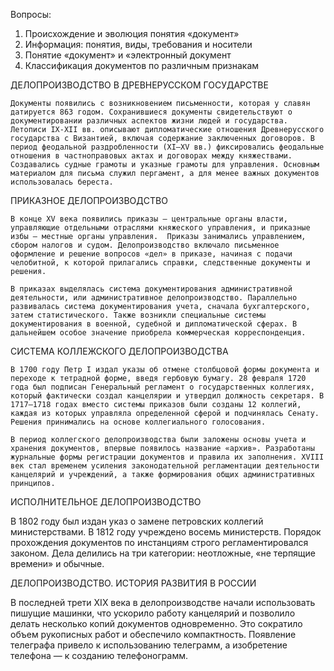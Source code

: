 Вопросы:
1. Происхождение и эволюция понятия «документ» 
2. Информация: понятия, виды, требования и носители 
3. Понятие «документ» и «электронный документ 
4. Классификация документов по различным признакам


ДЕЛОПРОИЗВОДСТВО В ДРЕВНЕРУССКОМ ГОСУДАРСТВЕ

	Документы появились с возникновением письменности, которая у славян датируется 863 годом. Сохранившиеся документы свидетельствуют о документировании различных аспектов жизни людей и государства. Летописи IX-XII вв. описывают дипломатические отношения Древнерусского государства с Византией, включая содержание заключенных договоров. В период феодальной раздробленности (XI—XV вв.) фиксировались феодальные отношения в частноправовых актах и договорах между княжествами. Создавались судные грамоты и указные грамоты для управления. Основным материалом для письма служил пергамент, а для менее важных документов использовалась береста.



ПРИКАЗНОЕ ДЕЛОПРОИЗВОДСТВО

	В конце XV века появились приказы – центральные органы власти, управляющие отдельными отраслями княжеского управления, и приказные избы – местные органы управления.  Приказы занимались управлением, сбором налогов и судом. Делопроизводство включало письменное оформление и решение вопросов «дел» в приказе, начиная с подачи челобитной, к которой прилагались справки, следственные документы и решения.
	
	В приказах выделялась система документирования административной деятельности, или административное делопроизводство. Параллельно развивалась система документирования учета, сначала бухгалтерского, затем статистического. Также возникли специальные системы документирования в военной, судебной и дипломатической сферах. В дальнейшем особое значение приобрела коммерческая корреспонденция.



СИСТЕМА КОЛЛЕЖСКОГО ДЕЛОПРОИЗВОДСТВА

	В 1700 году Петр I издал указы об отмене столбцовой формы документа и переходе к тетрадной форме, введя гербовую бумагу. 28 февраля 1720 года был подписан Генеральный регламент о государственных коллегиях, который фактически создал канцелярии и утвердил должность секретаря. В 1717–1718 годах вместо системы приказов были созданы 12 коллегий, каждая из которых управляла определенной сферой и подчинялась Сенату. Решения принимались на основе коллегиального голосования.
	
	В период коллегского делопроизводства были заложены основы учета и хранения документов, впервые появилось название «архив». Разработаны журнальные формы регистрации документов и правила их заполнения. XVIII век стал временем усиления законодательной регламентации деятельности канцелярий и учреждений, а также формирования общих административных принципов.


ИСПОЛНИТЕЛЬНОЕ ДЕЛОПРОИЗВОДСТВО

В 1802 году был издан указ о замене петровских коллегий министерствами. В 1812 году учреждено восемь министерств. Порядок прохождения документов по инстанциям строго регламентировался законом. Дела делились на три категории: неотложные, «не терпящие времени» и обычные.


ДЕЛОПРОИЗВОДСТВО. ИСТОРИЯ РАЗВИТИЯ В РОССИИ

В последней трети XIX века в делопроизводстве начали использовать пишущие машинки, что ускорило работу канцелярий и позволило делать несколько копий документов одновременно. Это сократило объем рукописных работ и обеспечило компактность. Появление телеграфа привело к использованию телеграмм, а изобретение телефона — к созданию телефонограмм.